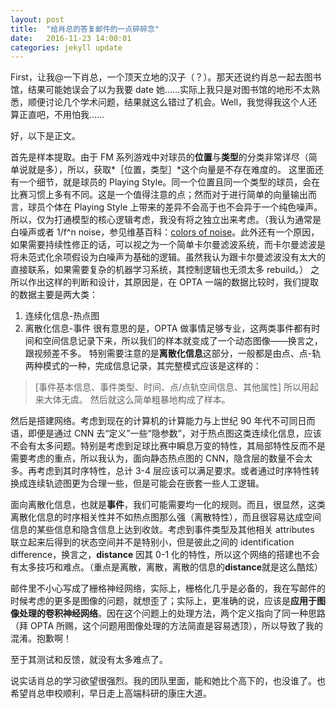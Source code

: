 ```yaml
---
layout: post
title:  "给肖总的答复邮件的一点碎碎念"
date:   2016-11-23 14:00:01
categories: jekyll update
---
```


First，让我@一下肖总，一个顶天立地的汉子（？）。那天还说约肖总一起去图书馆，结果可能她误会了以为我要 date 她……实际上我只是对图书馆的地形不太熟悉，顺便讨论几个学术问题，结果就这么错过了机会。Well，我觉得我这个人还算正直吧，不用怕我……

好，以下是正文。

首先是样本提取。由于 FM 系列游戏中对球员的**位置**与**类型**的分类非常详尽（简单说就是多），所以，获取*［位置，类型］*这个向量是不存在难度的。
这里面还有一个细节，就是球员的 Playing Style。同一个位置且同一个类型的球员，会在比赛习惯上多有不同。这是一个值得注意的点；然而对于进行简单的向量输出而言，球员个体在 Playing Style 上带来的差异不会高于也不会异于一个纯色噪声。所以，仅为打通模型的核心逻辑考虑，我没有将之独立出来考虑。（我认为通常是白噪声或者 1/f^n noise，参见维基百科：[colors of noise](https://en.wikipedia.org/wiki/Colors_of_noise)。此外还有一个原因，如果需要持续性修正的话，可以视之为一个简单卡尔曼滤波系统，而卡尔曼滤波是将未范式化余项假设为白噪声为基础的逻辑。虽然我认为跟卡尔曼滤波没有太大的直接联系，如果需要复杂的机器学习系统，其控制逻辑也无须太多 rebuild。）
之所以作出这样的判断和设计，其原因是，在 OPTA 一端的数据比较时，我们提取的数据主要是两大类：
1. 连续化信息-热点图
2. 离散化信息-事件
很有意思的是，OPTA 做事情足够专业，这两类事件都有时间和空间信息记录下来，所以我们的样本就变成了一个动态图像——换言之，跟视频差不多。
特别需要注意的是**离散化信息**这部分，一般都是由点、点-轨两种模式的一种，完成信息记录，其完整模式应该是这样的：
> [事件基本信息、事件类型、时间、点/点轨空间信息、其他属性]
所以用起来大体无虞。
然后就这么简单粗暴地构成了样本。

然后是搭建网络。考虑到现在的计算机的计算能力与上世纪 90 年代不可同日而语，即便是通过 CNN 去“定义”一些“隐参数”，对于热点图这类连续化信息，应该不会有太多问题。特别是考虑到足球比赛中瞬息万变的特性，其局部特性反而不是需要考虑的重点，所以我认为，面向静态热点图的 CNN，隐含层的数量不会太多。再考虑到其时序特性，总计 3-4 层应该可以满足要求。或者通过时序特性转换成连续轨迹图更为合理一些，但是可能会在嵌套一些人工逻辑。

面向离散化信息，也就是**事件**，我们可能需要均一化的规则。而且，很显然，这类离散化信息的时序相关性并不如热点图那么强（离散特性），而且很容易达成空间信息的某些信息和隐含信息上达到收敛。考虑到事件类型及其他相关 attributes 联立起来后得到的状态空间并不是特别小，但是彼此之间的 identification difference，换言之，**distance** 因其 0-1 化的特性，所以这个网络的搭建也不会有太多技巧和难点。（重点是离散，离散，离散的信息的**distance**就是这么酷炫）

邮件里不小心写成了栅格神经网络，实际上，栅格化几乎是必备的，我在写邮件的时候考虑的更多是图像的问题，就想歪了；实际上，更准确的说，应该是**应用于图像处理的卷积神经网络**。因在这个问题上的处理方法，两个定义指向了同一种思路（拜 OPTA 所赐，这个问题用图像处理的方法简直是容易透顶），所以导致了我的混淆。抱歉啊！

至于其测试和反馈，就没有太多难点了。

说实话肖总的学习欲望很强烈。我的团队里面，能和她比个高下的，也没谁了。也希望肖总申校顺利，早日走上高端科研的康庄大道。


